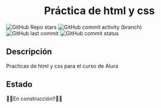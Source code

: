 <h1 align="center">Práctica de html y css</h1>
  <p align="left">
    <img alt="GitHub Repo stars" src="https://img.shields.io/github/stars/OctavioLU/challenge-amigo-secreto?style=for-the-badge&logo=github">
    <img alt="GitHub commit activity (branch)" src="https://img.shields.io/github/commit-activity/t/OctavioLU/challenge-amigo-secreto/main?style=for-the-badge&color=%23DAAF08">
    <img alt="GitHub last commit" src="https://img.shields.io/github/last-commit/OctavioLU/challenge-amigo-secreto?style=for-the-badge&color=%23DA3B08">
    <img alt="GitHub commit status" src="https://img.shields.io/github/checks-status/OctavioLU/challenge-amigo-secreto/main?style=for-the-badge">
  </p>
  <h2>Descripción</h2>
  Practicas de html y css para el curso de Alura
  <h2>Estado</h2>
  🚧🚧En construcción!!🚧🚧
  
